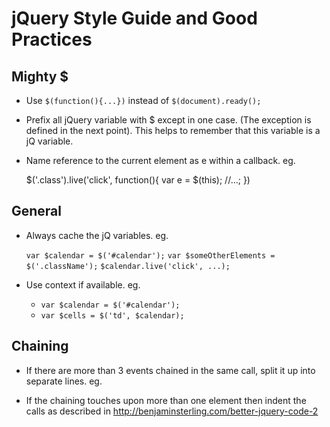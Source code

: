 # jQuery Style Guide and Good Practices

## Mighty $

* Use `$(function(){...})` instead of `$(document).ready();`

* Prefix all jQuery variable with $ except in one case. (The exception is defined in the next point). This helps to remember that this variable is a jQ variable.

* Name reference to the current element as e within a callback. eg.


    $('.class').live('click', function(){
      var e = $(this);
      //...;
    })

## General

* Always cache the jQ variables. eg.

    `var $calendar = $('#calendar');`
    `var $someOtherElements = $('.className');`
    `$calendar.live('click', ...);`

* Use context if available. eg.

  * `var $calendar = $('#calendar');`
  * `var $cells = $('td', $calendar);`

## Chaining

* If there are more than 3 events chained in the same call, split it up into separate lines. eg.

* If the chaining touches upon more than one element then indent the calls as described in http://benjaminsterling.com/better-jquery-code-2
